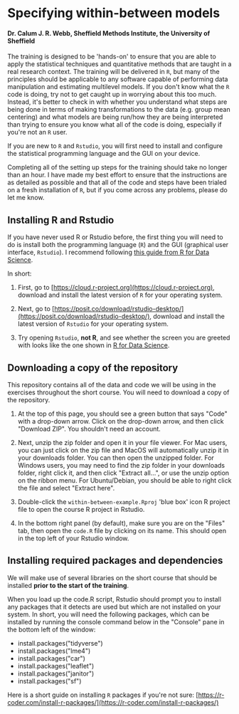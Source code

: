 # Specifying within-between models

#### Dr. Calum J. R. Webb, Sheffield Methods Institute, the University of Sheffield

The training is designed to be 'hands-on' to ensure that you are able to apply the statistical techniques and quantitative methods that are taught in a real research context. The training will be delivered in `R`, but many of the principles should be applicable to any software capable of performing data manipulation and estimating multilevel models. If you don't know what the `R` code is doing, try not to get caught up in worrying about this too much. Instead, it's better to check in with whether you understand what steps are being done in terms of making transformations to the data (e.g. group mean centering) and what models are being run/how they are being interpreted than trying to ensure you know what all of the code is doing, especially if you're not an `R` user.  

If you are new to `R` and `Rstudio`, you will first need to install and configure the statistical programming language and the GUI on your device. 

Completing all of the setting up steps for the training should take no longer than an hour. I have made my best effort to ensure that the instructions are as detailed as possible and that all of the code and steps have been trialed on a fresh installation of `R`, but if you come across any problems, please do let me know.


## Installing R and Rstudio

If you have never used R or Rstudio before, the first thing you will need to do is install both the programming language (`R`) and the GUI (graphical user interface, `Rstudio`). I recommend following [this guide from R for Data Science](https://r4ds.hadley.nz/intro#prerequisites). 

In short: 

1) First, go to [https://cloud.r-project.org](https://cloud.r-project.org), download and install the latest version of `R` for your operating system.

2) Next, go to [https://posit.co/download/rstudio-desktop/](https://posit.co/download/rstudio-desktop/), download and install the latest version of `Rstudio` for your operating system. 

3) Try opening `Rstudio`, **not R**, and see whether the screen you are greeted with looks like the one shown in [R for Data Science](https://r4ds.hadley.nz/intro#prerequisites). 


## Downloading a copy of the repository

This repository contains all of the data and code we will be using in the exercises throughout the short course. You will need to download a copy of the repository.

1) At the top of this page, you should see a green button that says "Code" with a drop-down arrow. Click on the drop-down arrow, and then click "Download ZIP". You shouldn't need an account.

2) Next, unzip the zip folder and open it in your file viewer. For Mac users, you can just click on the zip file and MacOS will automatically unzip it in your downloads folder. You can then open the unzipped folder. For Windows users, you may need to find the zip folder in your downloads folder, right click it, and then click "Extract all...", or use the unzip option on the ribbon menu. For Ubuntu/Debian, you should be able to right click the file and select "Extract here".

3) Double-click the `within-between-example.Rproj` 'blue box' icon R project file to open the course R project in Rstudio.

4) In the bottom right panel (by default), make sure you are on the "Files" tab, then open the `code.R` file by clicking on its name. This should open in the top left of your Rstudio window. 

## Installing required packages and dependencies

We will make use of several libraries on the short course that should be installed **prior to the start of the training**. 

When you load up the code.R script, Rstudio should prompt you to install any packages that it detects are used but which are not installed on your system. In short, you will need the following packages, which can be installed by running the console command below in the "Console" pane in the bottom left of the window:

* install.packages("tidyverse")
* install.packages("lme4")
* install.packages("car")
* install.packages("leaflet")
* install.packages("janitor")
* install.packages("sf")
  
Here is a short guide on installing `R` packages if you're not sure: [https://r-coder.com/install-r-packages/](https://r-coder.com/install-r-packages/)
  
<br><br><br>
